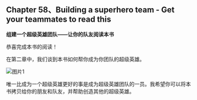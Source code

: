 ## Chapter 58、Building a superhero team - Get your teammates to read this

**组建一个超级英雄团队——让你的队友阅读本书**

恭喜完成本书的阅读！

在第二章中，我们谈到本书如何帮你成为你团队的超级英雄。

![图片1](http://oow6unnib.bkt.clouddn.com/myl-c58-0.jpg)

唯一比成为一个超级英雄更好的事是成为超级英雄团队的一员。我希望你可以将本书拷贝给你的朋友和队友，并帮助创造其他的超级英雄。

